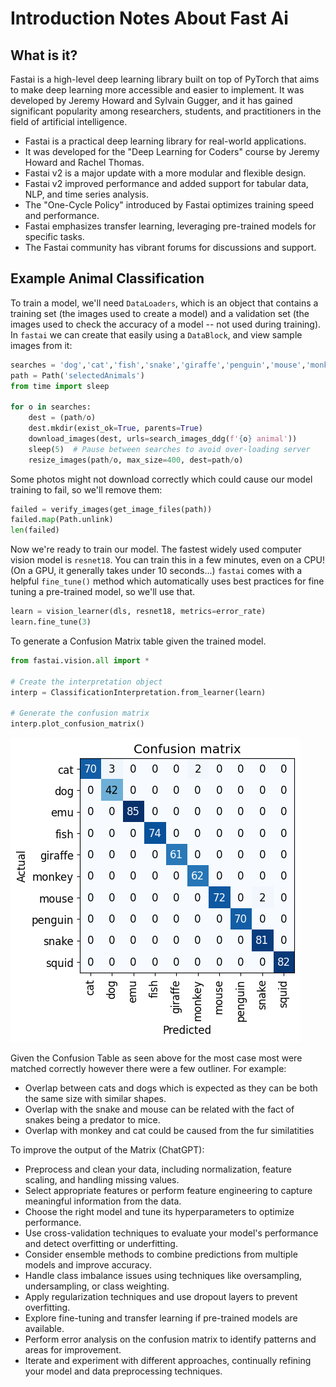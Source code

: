 # Introduction Notes About Fast Ai

## What is it?
Fastai is a high-level deep learning library built on top of PyTorch that aims to make deep learning more accessible and easier to implement. It was developed by Jeremy Howard and Sylvain Gugger, and it has gained significant popularity among researchers, students, and practitioners in the field of artificial intelligence.

- Fastai is a practical deep learning library for real-world applications.
- It was developed for the "Deep Learning for Coders" course by Jeremy Howard and Rachel Thomas.
- Fastai v2 is a major update with a more modular and flexible design.
- Fastai v2 improved performance and added support for tabular data, NLP, and time series analysis.
- The "One-Cycle Policy" introduced by Fastai optimizes training speed and performance.
- Fastai emphasizes transfer learning, leveraging pre-trained models for specific tasks.
- The Fastai community has vibrant forums for discussions and support.

## Example Animal Classification
To train a model, we'll need ```DataLoaders```, which is an object that contains a training set (the images used to create a model) and a validation set (the images used to check the accuracy of a model -- not used during training). In ```fastai``` we can create that easily using a ```DataBlock```, and view sample images from it:
```python
searches = 'dog','cat','fish','snake','giraffe','penguin','mouse','monkey','emu', 'squid'
path = Path('selectedAnimals')
from time import sleep

for o in searches:
    dest = (path/o)
    dest.mkdir(exist_ok=True, parents=True)
    download_images(dest, urls=search_images_ddg(f'{o} animal'))
    sleep(5)  # Pause between searches to avoid over-loading server
    resize_images(path/o, max_size=400, dest=path/o)
```
Some photos might not download correctly which could cause our model training to fail, so we'll remove them:
```python
failed = verify_images(get_image_files(path))
failed.map(Path.unlink)
len(failed)
```
Now we're ready to train our model. The fastest widely used computer vision model is ```resnet18```. You can train this in a few minutes, even on a CPU! (On a GPU, it generally takes under 10 seconds...)
```fastai``` comes with a helpful ```fine_tune()``` method which automatically uses best practices for fine tuning a pre-trained model, so we'll use that.
```python
learn = vision_learner(dls, resnet18, metrics=error_rate)
learn.fine_tune(3)
```
To generate a Confusion Matrix table given the trained model.
```python
from fastai.vision.all import *

# Create the interpretation object
interp = ClassificationInterpretation.from_learner(learn)

# Generate the confusion matrix
interp.plot_confusion_matrix()
```

![image](../images/confusion_output.png)




Given the Confusion Table as seen above for the most case most were matched correctly however there were a few outliner.
For example:
- Overlap between cats and dogs which is expected as they can be both the same size with similar shapes.
- Overlap with the snake and mouse can be related with the fact of snakes being a predator to mice. 
- Overlap with monkey and cat could be caused from the fur similatities 

To improve the output of the Matrix (ChatGPT):
- Preprocess and clean your data, including normalization, feature scaling, and handling missing values.
- Select appropriate features or perform feature engineering to capture meaningful information from the data.
- Choose the right model and tune its hyperparameters to optimize performance.
- Use cross-validation techniques to evaluate your model's performance and detect overfitting or underfitting.
- Consider ensemble methods to combine predictions from multiple models and improve accuracy.
- Handle class imbalance issues using techniques like oversampling, undersampling, or class weighting.
- Apply regularization techniques and use dropout layers to prevent overfitting.
- Explore fine-tuning and transfer learning if pre-trained models are available.
- Perform error analysis on the confusion matrix to identify patterns and areas for improvement.
- Iterate and experiment with different approaches, continually refining your model and data preprocessing techniques.

